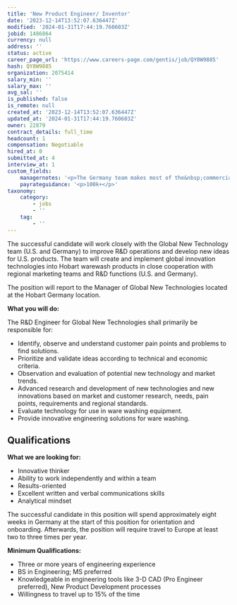 ```yaml
---
title: 'New Product Engineer/ Inventor'
date: '2023-12-14T13:52:07.636447Z'
modified: '2024-01-31T17:44:19.760603Z'
jobid: 1486864
currency: null
address: ''
status: active
career_page_url: 'https://www.careers-page.com/gentis/job/QY8W9885'
hash: QY8W9885
organization: 2075414
salary_min: ''
salary_max: ''
avg_sal: ''
is_published: false
is_remote: null
created_at: '2023-12-14T13:52:07.636447Z'
updated_at: '2024-01-31T17:44:19.760603Z'
owner: 22879
contract_details: full_time
headcount: 1
compensation: Negotiable
hired_at: 0
submitted_at: 4
interview_at: 1
custom_fields:
    managernotes: '<p>The Germany team makes most of the&nbsp;commercial dishwashers for ITW so they will report to the Director in Germany but sit on site in Troy, OH and will make modifications for the North America division.&nbsp;Germany currently has 17 R&amp;D engineers that make&nbsp;products that people see on the floor 3-5 years down the road.</p><p>2 R&amp;D Engineers&nbsp;sit in the warewash division.<br>﻿70% of this job is going from concept to prototype just for the US market. Really need someone excited about innovation!</p><p>CAD &amp;&nbsp;creo is best for design&nbsp;but&nbsp;solidworks experience is transferrable. <br>﻿Someone in Germany or in their division will be the one actually making it.&nbsp;</p><p>This person will be working on multiple projects at once and work on&nbsp;components and features.</p><p>Longer term this person&nbsp;would be working on&nbsp;&nbsp;full line rollouts of these dishwashers.&nbsp;</p><p>Travel 1st year is 90 days within the first 3-4 weeks, 8 weeks of travel&nbsp;max for&nbsp;year 1 and then 5 weeks 2nd year (all can be split out or at once).</p><p>R&amp;D and mechanical engineer backgrounds are the best&nbsp;- mechanical is more ideal. Someone with&nbsp;fluid dynamics, electrical dynamics, work with metals and stainless steel is super helpful. Also, working with teams in&nbsp;sourcing and procurement teams is a huge plus. <br>﻿3 years&nbsp;but can vary to more experience so compensation can be 100k+&nbsp;</p><p>An ideal person would&nbsp;build something from scratch. Testing lab machines- so need to be good with hands. will need to help fix machine if its breaking.&nbsp;</p><p>previous industry- OEM is very valuable but can be from a different industry.<br></p><p>Diversity is NOT a must have but is ideal.&nbsp;</p>'
    payrateguidance: '<p>100k+</p>'
taxonomy:
    category:
        - jobs
        - ''
    tag:
        - ''
---
```


<p>The successful candidate will work closely with the Global New Technology team (U.S. and Germany) to improve R&amp;D operations and develop new ideas for U.S. products.  The team will create and implement global innovation technologies into Hobart warewash products in close cooperation with regional marketing teams and R&amp;D functions (U.S. and Germany). </p>
<p>The position will report to the Manager of Global New Technologies located at the Hobart Germany location.</p>
<p><strong>What you will do:</strong></p>
<p>The R&amp;D Engineer for Global New Technologies shall primarily be responsible for:</p>
<ul><li>Identify, observe and understand customer pain points and problems to find solutions.</li><li>Prioritize and validate ideas according to technical and economic criteria.</li><li>Observation and evaluation of potential new technology and market trends.</li><li>Advanced research and development of new technologies and new innovations based on market and customer research, needs, pain points, requirements and regional standards.</li><li>Evaluate technology for use in ware washing equipment.</li><li>Provide innovative engineering solutions for ware washing.</li></ul>
<h2>Qualifications</h2>
<p><strong>What we are looking for:</strong></p>
<ul><li>Innovative thinker</li><li>Ability to work independently and within a team</li><li>Results-oriented</li><li>Excellent written and verbal communications skills</li><li>Analytical mindset</li></ul>
<p>The successful candidate in this position will spend approximately eight weeks in Germany at the start of this position for orientation and onboarding.  Afterwards, the position will require travel to Europe at least two to three times per year. </p>
<p><strong>Minimum Qualifications:</strong></p>
<ul><li>Three or more years of engineering experience</li><li>BS in Engineering; MS preferred</li><li>Knowledgeable in engineering tools like 3-D CAD (Pro Engineer preferred), New Product Development processes</li><li>Willingness to travel up to 15% of the time</li></ul>